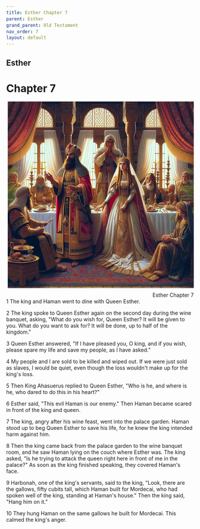 ```yaml
---
title: Esther Chapter 7
parent: Esther
grand_parent: Old Testament
nav_order: 7
layout: default
---
```


## Esther

# Chapter 7

<div style="clear: both; text-align: right;">
    <img src="/assets/Image/Esther/500/7.jpg" alt="Esther Chapter 7" class="chapter-image" style="max-width: 100%; height: auto; float: right; margin: 0 0 10px 10px; padding-left: 10%;">
    <figcaption style="font-size: 14px;">Esther Chapter 7</figcaption>
</div>
1 The king and Haman went to dine with Queen Esther.

2 The king spoke to Queen Esther again on the second day during the wine banquet, asking, "What do you wish for, Queen Esther? It will be given to you. What do you want to ask for? It will be done, up to half of the kingdom."

3 Queen Esther answered, "If I have pleased you, O king, and if you wish, please spare my life and save my people, as I have asked."

4 My people and I are sold to be killed and wiped out. If we were just sold as slaves, I would be quiet, even though the loss wouldn't make up for the king's loss.

5 Then King Ahasuerus replied to Queen Esther, "Who is he, and where is he, who dared to do this in his heart?"

6 Esther said, "This evil Haman is our enemy." Then Haman became scared in front of the king and queen.

7 The king, angry after his wine feast, went into the palace garden. Haman stood up to beg Queen Esther to save his life, for he knew the king intended harm against him.

8 Then the king came back from the palace garden to the wine banquet room, and he saw Haman lying on the couch where Esther was. The king asked, "Is he trying to attack the queen right here in front of me in the palace?" As soon as the king finished speaking, they covered Haman's face.

9 Harbonah, one of the king's servants, said to the king, "Look, there are the gallows, fifty cubits tall, which Haman built for Mordecai, who had spoken well of the king, standing at Haman's house." Then the king said, "Hang him on it."

10 They hung Haman on the same gallows he built for Mordecai. This calmed the king's anger.


